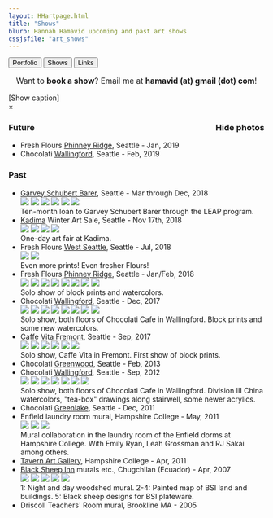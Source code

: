 ```yaml
---
layout: HHartpage.html
title: "Shows"
blurb: Hannah Hamavid upcoming and past art shows
cssjsfile: "art_shows"
---
```

<a href="../portfolio"><button class="btn white">Portfolio</button></a>
      <a href="../shows"><button class="btn"></i>Shows</button></a>
      <a href="../links"><button class="btn white"></i>Links</button></a>
    </nav>
  </header>

<!-- Main content -->
<div class="container" id="shows">
    <p style="font-size:1.1em;text-align:center;">Want to <span style="font-weight:bold;">book a show</span>? Email me at <span class="text-teal" style="font-weight:bold;">hamavid (at) gmail (dot) com</span>!</p>

<div id='photo-overlay'><span class='showid'>[Show caption]<!--<i class='fa fa-angle-double-up fa-lg'></i>--></span>
<div class='showidcontainer'><span class='theidoftheshow'></span></div>
<div class='thisphoto'>
<span class='xit'>&times;</span>
<span class='larr'><i class="fa fa-angle-left fa-2x"></i></span><span class='rarr'><i class="fa fa-angle-right fa-2x"></i></span>
<figure></figure>
<div id="leftside"></div>
<div id="rightside"></div>
</div>
</div>
<div id="mainshows">


<!--<h3>Present</h3>
<p><ul class='shows_list'>
</ul></p>-->


<h3>Future<span style="float:right;" class='picture-toggle-button'>Hide photos</span></h3>
<p><ul class="shows_list">
<li>Fresh Flours <a href="http://www.freshfloursseattle.com/">Phinney Ridge</a>, Seattle - Jan, 2019</li>
<li>Chocolati <a href="https://www.facebook.com/ChocolatiWallingford/">Wallingford</a>, Seattle - Feb, 2019</li>
</ul></p>


<h3 style="width:100%">Past</h3>
<p><ul class="shows_list">
<li><a href="http://www.gsblaw.com/contact-seattle">Garvey Schubert Barer</a>, Seattle - Mar through Dec, 2018
<div class="details photos">
<img src="../../images/shows/blank.png" data-src="../../images/shows/2018_gsb_1.jpg">
<img src="../../images/shows/blank.png" data-src="../../images/shows/2018_gsb_2.jpg">
<img src="../../images/shows/blank.png" data-src="../../images/shows/2018_gsb_3.jpg">
<img src="../../images/shows/blank.png" data-src="../../images/shows/2018_gsb_4.jpg">
<img src="../../images/shows/blank.png" data-src="../../images/shows/2018_gsb_5.jpg">
<img src="../../images/shows/blank.png" data-src="../../images/shows/2018_gsb_6.jpg">
<br>Ten-month loan to Garvey Schubert Barer through the LEAP program.</div></li>

<li><a href="http://www.kadima.org/">Kadima</a> Winter Art Sale, Seattle - Nov 17th, 2018
<div class="details photos">
<img src="../../images/shows/blank.png" data-src="../../images/shows/2018_11_kadima_1.jpg">
<img src="../../images/shows/blank.png" data-src="../../images/shows/2018_11_kadima_2.jpg">
<img src="../../images/shows/blank.png" data-src="../../images/shows/2018_11_kadima_3.jpg">
<img src="../../images/shows/blank.png" data-src="../../images/shows/2018_11_kadima_4.jpg">
<br>One-day art fair at Kadima.</div></li>

<li>Fresh Flours <a href="http://www.freshfloursseattle.com/">West Seattle</a>, Seattle - Jul, 2018
<div class="details photos">
<img src="../../images/shows/blank.png" data-src="../../images/shows/2018_07_freshflours_1.jpg">
<img src="../../images/shows/blank.png" data-src="../../images/shows/2018_07_freshflours_2.jpg">
<br>Even more prints! Even fresher Flours!</div></li>

<li>Fresh Flours <a href="http://www.freshfloursseattle.com/">Phinney Ridge</a>, Seattle - Jan/Feb, 2018
<div class="details photos">
<img src="../../images/shows/blank.png" data-src="../../images/shows/2018_01_01_freshflours_1.jpg">
<img src="../../images/shows/blank.png" data-src="../../images/shows/2018_01_01_freshflours_2.jpg">
<img src="../../images/shows/blank.png" data-src="../../images/shows/2018_01_01_freshflours_3.jpg">
<img src="../../images/shows/blank.png" data-src="../../images/shows/2018_01_01_freshflours_4.jpg">
<img src="../../images/shows/blank.png" data-src="../../images/shows/2018_01_01_freshflours_5.jpg">
<img src="../../images/shows/blank.png" data-src="../../images/shows/2018_01_01_freshflours_6.jpg">
<img src="../../images/shows/blank.png" data-src="../../images/shows/2018_01_01_freshflours_7.jpg">
<img src="../../images/shows/blank.png" data-src="../../images/shows/2018_01_01_freshflours_8.jpg">
<br>Solo show of block prints and watercolors.</div></li>

<li>Chocolati <a href="https://www.facebook.com/ChocolatiWallingford/">Wallingford</a>, Seattle - Dec, 2017
<div class="details photos">
<img src="../../images/shows/blank.png" data-src="../../images/shows/2017_12_choco_wally_1.jpg">
<img src="../../images/shows/blank.png" data-src="../../images/shows/2017_12_choco_wally_2.jpg">
<img src="../../images/shows/blank.png" data-src="../../images/shows/2017_12_choco_wally_3.jpg">
<img src="../../images/shows/blank.png" data-src="../../images/shows/2017_12_choco_wally_4.jpg">
<img src="../../images/shows/blank.png" data-src="../../images/shows/2017_12_choco_wally_5.jpg">
<img src="../../images/shows/blank.png" data-src="../../images/shows/2017_12_choco_wally_6.jpg">
<img src="../../images/shows/blank.png" data-src="../../images/shows/2017_12_choco_wally_7.jpg">
<img src="../../images/shows/blank.png" data-src="../../images/shows/2017_12_choco_wally_8.jpg">
<br>Solo show, both floors of Chocolati Cafe in Wallingford. Block prints and some new watercolors.</div></li>

<li>Caffe Vita <a href="http://www.caffevita.com/locations/wa/fremont">Fremont</a>, Seattle - Sep, 2017
<div class="details photos">
<img src="../../images/shows/blank.png" data-src="../../images/shows/2017_09_vita_1.jpg">
<img src="../../images/shows/blank.png" data-src="../../images/shows/2017_09_vita_2.jpg">
<img src="../../images/shows/blank.png" data-src="../../images/shows/2017_09_vita_3.jpg">
<img src="../../images/shows/blank.png" data-src="../../images/shows/2017_09_vita_4.jpg">
<img src="../../images/shows/blank.png" data-src="../../images/shows/2017_09_vita_5.jpg">
<img src="../../images/shows/blank.png" data-src="../../images/shows/2017_09_vita_6.jpg">
<br>Solo show, Caffe Vita in Fremont. First show of block prints.</div></li>

<li>Chocolati <a href="https://www.facebook.com/GreenwoodChocolatiCafe/">Greenwood</a>, Seattle - Feb, 2013</li>

<li> Chocolati <a href="https://www.facebook.com/ChocolatiWallingford/">Wallingford</a>, Seattle - Sep, 2012
<div class="details photos">
<img src="../../images/shows/blank.png" data-src="../../images/shows/2012_09_choco_wally_1.jpg">
<img src="../../images/shows/blank.png" data-src="../../images/shows/2012_09_choco_wally_2.jpg">
<img src="../../images/shows/blank.png" data-src="../../images/shows/2012_09_choco_wally_3.jpg">
<img src="../../images/shows/blank.png" data-src="../../images/shows/2012_09_choco_wally_4.jpg">
<img src="../../images/shows/blank.png" data-src="../../images/shows/2012_09_choco_wally_5.jpg">
<img src="../../images/shows/blank.png" data-src="../../images/shows/2012_09_choco_wally_6.jpg">
<img src="../../images/shows/blank.png" data-src="../../images/shows/2012_09_choco_wally_7.jpg">
<br>Solo show, both floors of Chocolati Cafe in Wallingford. Division III China watercolors, "tea-box" drawings along stairwell, some newer acrylics.</div></li>

<li>Chocolati</a> <a href="https://www.facebook.com/GLChocolatiCafe/">Greenlake</a>, Seattle - Dec, 2011</li>


<li> Enfield laundry room mural, Hampshire College - May, 2011
<div class="details photos">
<img src="../../images/shows/blank.png" data-src="../../images/shows/enfield_1.jpg">
<img src="../../images/shows/blank.png" data-src="../../images/shows/enfield_2.jpg">
<img src="../../images/shows/blank.png" data-src="../../images/shows/enfield_3.jpg">
<br>Mural collaboration in the laundry room of the Enfield dorms at Hampshire College. With Emily Ryan, Leah Grossman and RJ Sakai among others.</div></li>

<li><a href="https://www.hampshire.edu/cla/prescott-tavern">Tavern Art Gallery</a>, Hampshire College - Apr, 2011</li> 

<li> <a href="http://www.blacksheepinn.com/"> Black Sheep Inn</a> murals etc., Chugchilan (Ecuador) - Apr, 2007
<div class="details photos">
<img src="../../images/shows/blank.png" data-src="../../images/shows/bsi_1.jpg">
<img src="../../images/shows/blank.png" data-src="../../images/shows/bsi_2.jpg">
<img src="../../images/shows/blank.png" data-src="../../images/shows/bsi_3.jpg">
<img src="../../images/shows/blank.png" data-src="../../images/shows/bsi_4.jpg">
<img src="../../images/shows/blank.png" data-src="../../images/shows/bsi_5.jpg">
<br>1: Night and day woodshed mural. 2-4: Painted map of BSI land and buildings. 5: Black sheep designs for BSI plateware.
</div></li>

<li>Driscoll Teachers' Room mural, Brookline MA - 2005</li>
</ul>
</p>
<br><br>
</div>
</div>
</div>
